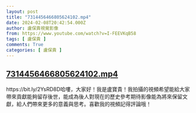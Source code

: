 ```yaml
---
layout: post
title: "7314456466805624102.mp4"
date: 2024-02-08T20:42:54.000Z
author: 盧保貴視覺影像
from: https://www.youtube.com/watch?v=I-FEEVKqB58
tags: [ 盧保貴 ]
comments: True
categories: [ 盧保貴 ]
---
```

<!--1707424974000-->
[7314456466805624102.mp4](https://www.youtube.com/watch?v=I-FEEVKqB58)
------

<div>
https://bit.ly/2YsRD8D哈嘍，大家好！我是盧寶貴！我拍攝的視頻希望能給大家帶來貢獻能夠留存後世，能成為後人對現在的歷史參考期待影像能為將來保留文獻，給人們帶來更多的意義與思考。喜歡我的視頻記得評論哦！
</div>
